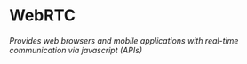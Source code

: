 # WebRTC

###### Provides web browsers and mobile applications with real-time communication via javascript (APIs)
